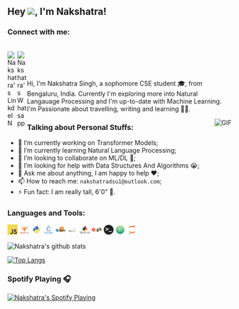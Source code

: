## **Hey <img src="https://raw.githubusercontent.com/MartinHeinz/MartinHeinz/master/wave.gif" width="27px">, I'm Nakshatra!**

### **Connect with me:**
<br/>
<a href="https://www.linkedin.com/in/nakshatra-singh-3363511b3/">
  <img align="left" alt="Nakshatra's LinkdeIN" width="22px" src="https://cdn.jsdelivr.net/npm/simple-icons@v3/icons/linkedin.svg" />
</a>
<a href="https://wa.link/8bt67v">
  <img align="left" alt="Nakshatra's Whatsapp" width="22px" src="https://cdn.jsdelivr.net/npm/simple-icons@v3/icons/whatsapp.svg" />
</a>
<br />

![]()


Hi, I'm Nakshatra Singh, a sophomore CSE student 🎓, from Bengaluru, India. Currently I'm exploring more into Natural Langauage Processing and I'm up-to-date with Machine Learning. I'm Passionate about travelling, writing and learning ✍🏽. 

<img align="right" height="275" alt="GIF" src="https://media.giphy.com/media/6wa5vuYvetU1Jibm13/giphy.gif" />



### **Talking about Personal Stuffs:**

- 🔭 I’m currently working on Transformer Models;
- 🌱 I’m currently learning Natural Language Processing;
- 👯 I’m looking to collaborate on ML/DL 🤝;
- 🤔 I’m looking for help with Data Structures And Algorithms 😭;
- 💬 Ask me about anything, I am happy to help ❤️;
- 📫 How to reach me: `nakshatradsu1@outlook.com`;
- ⚡ Fun fact: I am really tall, 6'0” 🥛.



### **Languages and Tools:**  

<code><img height="23" src="https://raw.githubusercontent.com/github/explore/80688e429a7d4ef2fca1e82350fe8e3517d3494d/topics/javascript/javascript.png"></code>
<code><img height="23" src="https://raw.githubusercontent.com/github/explore/80688e429a7d4ef2fca1e82350fe8e3517d3494d/topics/tensorflow/tensorflow.png"></code>
<code><img height="23" src="https://raw.githubusercontent.com/github/explore/80688e429a7d4ef2fca1e82350fe8e3517d3494d/topics/python/python.png"></code>
<code><img height="23" src="https://raw.githubusercontent.com/github/explore/80688e429a7d4ef2fca1e82350fe8e3517d3494d/topics/c/c.png"></code>
<code><img height="23" src="https://raw.githubusercontent.com/github/explore/80688e429a7d4ef2fca1e82350fe8e3517d3494d/topics/scikit-learn/scikit-learn.png"></code>
<code><img height="23" src="https://raw.githubusercontent.com/github/explore/80688e429a7d4ef2fca1e82350fe8e3517d3494d/topics/mysql/mysql.png"></code>
<code><img height="23" src="https://raw.githubusercontent.com/github/explore/80688e429a7d4ef2fca1e82350fe8e3517d3494d/topics/matlab/matlab.png"></code>
<code><img height="23" src="https://raw.githubusercontent.com/github/explore/80688e429a7d4ef2fca1e82350fe8e3517d3494d/topics/git/git.png"></code>
<code><img height="23" src="https://raw.githubusercontent.com/github/explore/80688e429a7d4ef2fca1e82350fe8e3517d3494d/topics/terminal/terminal.png"></code>
<code><img height="23" src="https://raw.githubusercontent.com/github/explore/80688e429a7d4ef2fca1e82350fe8e3517d3494d/topics/atom/atom.png"></code>
<code><img height="23" src="https://raw.githubusercontent.com/github/explore/80688e429a7d4ef2fca1e82350fe8e3517d3494d/topics/jupyter-notebook/jupyter-notebook.png"></code>


![Nakshatra's github stats](https://github-readme-stats.vercel.app/api?username=nakshatrasinghh&show_icons=true&hide_border=true&theme=radical)

[![Top Langs](https://github-readme-stats.vercel.app/api/top-langs/?username=nakshatrasinghh&layout=compact&theme=radical)](https://github.com/nakshatrasinghh/github-readme-stats)

### **Spotify Playing 🎧**
[<img src="https://novatorem.nakshatrasinghh.vercel.app/api/spotify-playing" alt="Nakshatra's Spotify Playing" width="350" />](https://open.spotify.com/user/hg1zipyjy8g3f39jptl6ku9pa)



